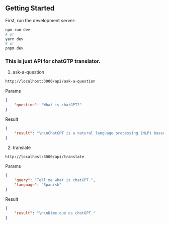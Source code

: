 ## Getting Started

First, run the development server:

```bash
npm run dev
# or
yarn dev
# or
pnpm dev
```

### This is just API for chatGTP translator.

1. ask-a-question 

```bash
http://localhost:3000/api/ask-a-question
```
Params
```json
{
    "question": "What is chatGPT?"
}
```

Result
```json
{
    "result": "\n\nChatGPT is a natural language processing (NLP) based chatbot platform. It combines GPT-3, the state-of-the-art language model, with proprietary AI and NLP technologies to create a powerful, engaging conversation experience for end users. ChatGPT enables developers to create conversational experiences with minimal technical effort, enabling them to rapidly deploy bots and chatbot-driven applications."
}
```

2. translate

```bash
http://localhost:3000/api/translate
```
Params
```json
{
    "query": "Tell me what is chatGPT.",
    "language": "Spanish"
}
```

Result
```json
{
    "result": "\n\nDime qué es chatGPT."
}
```